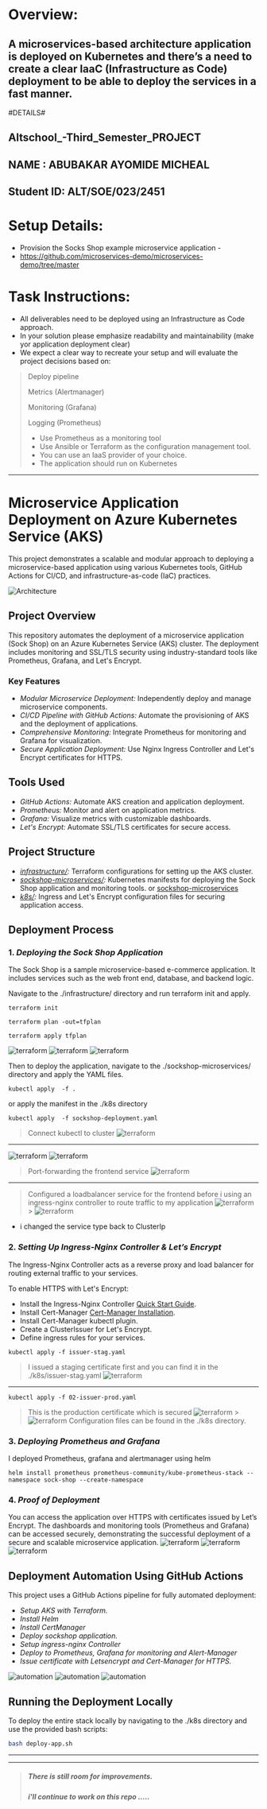 # Overview:

## A microservices-based architecture application is deployed on Kubernetes and there’s a need to create a clear IaaC (Infrastructure as Code) deployment to be able to deploy the services in a fast manner.


#DETAILS#
## Altschool_-Third_Semester_PROJECT
## NAME : ABUBAKAR AYOMIDE MICHEAL
## Student ID: ALT/SOE/023/2451
# Setup Details:

- Provision the Socks Shop example microservice application -
- https://github.com/microservices-demo/microservices-demo/tree/master

# Task Instructions:

- All deliverables need to be deployed using an Infrastructure as Code approach.
- In your solution please emphasize readability and maintainability (make yor application deployment clear)
- We expect a clear way to recreate your setup and will evaluate the project decisions based on:

> Deploy pipeline
>
> Metrics (Alertmanager)
>
> Monitoring (Grafana)
>
> Logging (Prometheus)
>
> - Use Prometheus as a monitoring tool
> - Use Ansible or Terraform as the configuration management tool.
> - You can use an IaaS provider of your choice.
> - The application should run on Kubernetes

---

# Microservice Application Deployment on Azure Kubernetes Service (AKS)

This project demonstrates a scalable and modular approach to deploying a microservice-based application using various Kubernetes tools, GitHub Actions for CI/CD, and infrastructure-as-code (IaC) practices.

![Architecture](.img/architecture.jpg)

## Project Overview

This repository automates the deployment of a microservice application (Sock Shop) on an Azure Kubernetes Service (AKS) cluster. The deployment includes monitoring and SSL/TLS security using industry-standard tools like Prometheus, Grafana, and Let's Encrypt.

### Key Features

- _Modular Microservice Deployment:_ Independently deploy and manage microservice components.
- _CI/CD Pipeline with GitHub Actions:_ Automate the provisioning of AKS and the deployment of applications.
- _Comprehensive Monitoring:_ Integrate Prometheus for monitoring and Grafana for visualization.
- _Secure Application Deployment:_ Use Nginx Ingress Controller and Let's Encrypt certificates for HTTPS.

## Tools Used

- _GitHub Actions:_ Automate AKS creation and application deployment.
- _Prometheus:_ Monitor and alert on application metrics.
- _Grafana:_ Visualize metrics with customizable dashboards.
- _Let's Encrypt:_ Automate SSL/TLS certificates for secure access.

## Project Structure

- _[infrastructure/](./infrastructure/):_ Terraform configurations for setting up the AKS cluster.
- _[sockshop-microservices/](./sockshop-microservices/):_ Kubernetes manifests for deploying the Sock Shop application and monitoring tools. or [sockshop-microservices](./k8s/sockshop-deployment.yaml)
- _[k8s/](./k8s/):_ Ingress and Let's Encrypt configuration files for securing application access.

## Deployment Process

### 1. _Deploying the Sock Shop Application_

The Sock Shop is a sample microservice-based e-commerce application. It includes services such as the web front end, database, and backend logic.

Navigate to the ./infrastructure/ directory and run terraform
init and apply.

```
terraform init
```

```
terraform plan -out=tfplan
```

```
terraform apply tfplan
```

![terraform](.img/terraform-output.jpg)
![terraform](.img/resource_group.jpg)
![terraform](.img/aks-cluster.jpg)

Then to deploy the application, navigate to the ./sockshop-microservices/ directory and apply the YAML files.

```
kubectl apply  -f .
```

or apply the manifest in the ./k8s directory

```
kubectl apply  -f sockshop-deployment.yaml
```

> Connect kubectl to cluster
> ![terraform](.img/get-creadentials.jpg)

---

![terraform](.img/get-nodes.jpg)
![terraform](.img/get-pods.jpg)

> Port-forwarding the frontend service
> ![terraform](.img/localhost-preview.jpg)

---

> Configured a loadbalancer service for the frontend before i using an ingress-nginx controller to route traffic to my application
> ![terraform](.img/get-svc-loadbalancer.jpg) > ![terraform](.img/loadbalancer-live-preview.jpg)

- i changed the service type back to ClusterIp

### 2. _Setting Up Ingress-Nginx Controller & Let’s Encrypt_

The Ingress-Nginx Controller acts as a reverse proxy and load balancer for routing external traffic to your services.

To enable HTTPS with Let's Encrypt:

- Install the Ingress-Nginx Controller [Quick Start Guide](https://kubernetes.github.io/ingress-nginx/deploy/#quick-start).
- Install Cert-Manager [Cert-Manager Installation](https://github.com/cert-manager/cert-manager/releases/tag/v1.15.2).
- Install Cert-Manager kubectl plugin.
- Create a ClusterIssuer for Let's Encrypt.
- Define ingress rules for your services.

```
kubectl apply -f issuer-stag.yaml
```

> I issued a staging certificate first and you can find it in the ./k8s/issuer-stag.yaml
> ![terraform](k8s/.img/staging.jpg)

---

```
kubectl apply -f 02-issuer-prod.yaml
```

> This is the production certificate which is secured
> ![terraform](k8s/.img/production.jpg) > ![terraform](.img/live_preview_secured.jpg)
> Configuration files can be found in the ./k8s directory.

### 3. _Deploying Prometheus and Grafana_

I deployed Prometheus, grafana and alertmanager using helm

```
helm install prometheus prometheus-community/kube-prometheus-stack --namespace sock-shop --create-namespace
```

### 4. _Proof of Deployment_

You can access the application over HTTPS with certificates issued by Let’s Encrypt. The dashboards and monitoring tools (Prometheus and Grafana) can be accessed securely, demonstrating the successful deployment of a secure and scalable microservice application.
![terraform](.img/prometheus.jpg)
![terraform](.img/grafana-dashboard.jpg)
![terraform](.img/alerts.jpg)

## Deployment Automation Using GitHub Actions

This project uses a GitHub Actions pipeline for fully automated deployment:

- _Setup AKS with Terraform._
- _Install Helm_
- _Install CertManager_
- _Deploy sockshop application._
- _Setup ingress-nginx Controller_
- _Deploy to Prometheus, Grafana for monitoring and Alert-Manager_
- _Issue certificate with Letsencrypt and Cert-Manager for HTTPS._

![automation](.img/namecheap.jpg)
![automation](.img/pipeline.jpg)
![automation](.img/deployed-with-github-action.jpg)

## Running the Deployment Locally

To deploy the entire stack locally by navigating to the ./k8s directory and use the provided bash scripts:

```bash
bash deploy-app.sh
```

---

---

> ##### There is still room for improvements.
>
> ##### i'll continue to work on this repo .....
